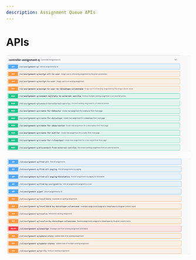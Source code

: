 ```yaml
---
description: Assignment Queue APIs
---
```


# APIs

![](../.gitbook/assets/screen-shot-2020-07-07-at-5.27.41-am%20%282%29.png)

![](../.gitbook/assets/screen-shot-2020-07-07-at-5.29.04-am.png)





